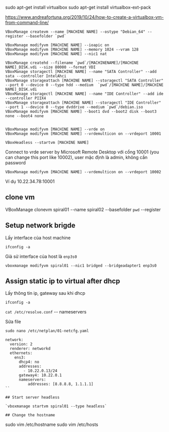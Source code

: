 sudo apt-get install virtualbox
sudo apt-get install virtualbox-ext-pack


https://www.andreafortuna.org/2019/10/24/how-to-create-a-virtualbox-vm-from-command-line/

```
VBoxManage createvm --name [MACHINE NAME] --ostype "Debian_64" --register --basefolder `pwd`

VBoxManage modifyvm [MACHINE NAME] --ioapic on                     
VBoxManage modifyvm [MACHINE NAME] --memory 1024 --vram 128       
VBoxManage modifyvm [MACHINE NAME] --nic1 nat

VBoxManage createhd --filename `pwd`/[MACHINENAME]/[MACHINE NAME]_DISK.vdi --size 80000 --format VDI                     
VBoxManage storagectl [MACHINE NAME] --name "SATA Controller" --add sata --controller IntelAhci       
VBoxManage storageattach [MACHINE NAME] --storagectl "SATA Controller" --port 0 --device 0 --type hdd --medium  `pwd`/[MACHINE NAME]/[MACHINE NAME]_DISK.vdi                
VBoxManage storagectl [MACHINE NAME] --name "IDE Controller" --add ide --controller PIIX4       
VBoxManage storageattach [MACHINE NAME] --storagectl "IDE Controller" --port 1 --device 0 --type dvddrive --medium `pwd`/debian.iso       
VBoxManage modifyvm [MACHINE NAME] --boot1 dvd --boot2 disk --boot3 none --boot4 none 


VBoxManage modifyvm [MACHINE NAME] --vrde on                  
VBoxManage modifyvm [MACHINE NAME] --vrdemulticon on --vrdeport 10001

VBoxHeadless --startvm [MACHINE NAME] 
```


Connect to vrde server by Microsoft Remote Desktop với cổng 10001 (you can change this port like 10002), user mặc định là admin, không cần password

`VBoxManage modifyvm [MACHINE NAME] --vrdemulticon on --vrdeport 10002`

Ví dụ 10.22.34.78:10001

## clone vm

VBoxManage clonevm spiral01 --name spiral02 --basefolder `pwd` --register

## Setup network brigde

Lấy interface của host machine

`ifconfig -a` 

Giả sử interface của host là `enp3s0`

`vboxmanage modifyvm spiral01 --nic1 bridged --bridgeadapter1 enp3s0`

## Assign static ip to virtual after dhcp

Lấy thông tin ip, gateway sau khi dhcp

`ifconfig -a` 

`cat /etc/resolve.conf` -- nameservers

Sửa file

`sudo nano /etc/netplan/01-netcfg.yaml`

```
network:
  version: 2
  renderer: networkd
  ethernets:
    ens3:
      dhcp4: no
      addresses:
        - 10.22.0.13/24
      gateway4: 10.22.0.1
      nameservers:
          addresses: [8.8.8.8, 1.1.1.1]
``

## Start server headless

`vboxmanage startvm spiral01 --type headless`

## Change the hostname

```
sudo vim /etc/hostname
sudo vim /etc/hosts
```

